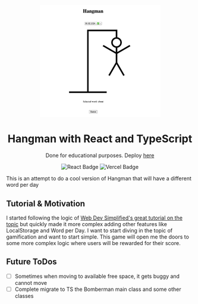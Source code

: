 <div align="center">

<img src="./public/hangman.png" width="325" />

# Hangman with React and TypeScript

Done for educational purposes. Deploy [here]()

</div>

<div align="center">

![React Badge](https://img.shields.io/badge/-ReactJs-61DAFB?logo=react&logoColor=white&style=for-the-badge)
![Vercel Badge](https://img.shields.io/badge/Vercel-black?style=flat&logo=Vercel&logoColor=white)

</div>

This is an attempt to do a cool version of Hangman that will have a different word per day

## Tutorial & Motivation

I started following the logic of [Web Dev Simplified's great tutorial on the topic](https://www.youtube.com/watch?v=-ONUyenGnWw) but quickly made it more complex adding other features like LocalStorage and Word per Day.
I want to start diving in the topic of gamification and want to start simple. This game will open me the doors to some more complex logic where users will be rewarded for their score.

## Future ToDos

- [ ] Sometimes when moving to available free space, it gets buggy and cannot move
- [ ] Complete migrate to TS the Bomberman main class and some other classes
